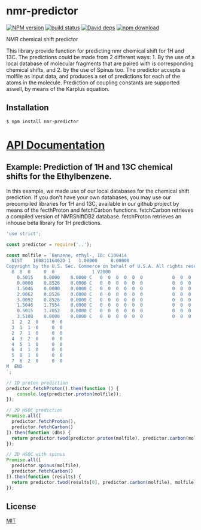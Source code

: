 # nmr-predictor

  [![NPM version][npm-image]][npm-url]
  [![build status][travis-image]][travis-url]
  [![David deps][david-image]][david-url]
  [![npm download][download-image]][download-url]

NMR chemical shift predictor

This library provide function for predicting nmr chemical shift for 1H and 13C. The predictions could be made from 2 different ways: 1. By the use of a local database of molecular fragments that are paired with is corresponding chemical shifts, and 2. by the use of Spinus too.
The predictor accepts a molfile as input data, and produces a set of predictions for each of the atoms in the molecule. Prediction of coupling constants are supported aswell, by means of the Karplus equation.

## Installation

```
$ npm install nmr-predictor
```

# [API Documentation](https://cheminfo-js.github.io/spectra/packages/nmr-predictor/docs/)

## Example: Prediction of 1H and 13C chemical shifts for the Ethylbenzene. 

In this example, we made use of our local databases for the chemical shift prediction. If you don't have your own databases, you may use our precompiled libraries for 1H and 13C, available in our github project by means of the fecthProton and fetchCarbon functions. fetchCarbon retrieves a compiled version of NMRShiftDB2 database. fetchProton retrieves an inhouse beta library for 1H predictions.

```js
'use strict';

const predictor = require('..');

const molfile = `Benzene, ethyl-, ID: C100414
  NIST    16081116462D 1   1.00000     0.00000
Copyright by the U.S. Sec. Commerce on behalf of U.S.A. All rights reserved.
  8  8  0     0  0              1 V2000
    0.5015    0.0000    0.0000 C   0  0  0  0  0  0           0  0  0
    0.0000    0.8526    0.0000 C   0  0  0  0  0  0           0  0  0
    1.5046    0.0000    0.0000 C   0  0  0  0  0  0           0  0  0
    2.0062    0.8526    0.0000 C   0  0  0  0  0  0           0  0  0
    3.0092    0.8526    0.0000 C   0  0  0  0  0  0           0  0  0
    1.5046    1.7554    0.0000 C   0  0  0  0  0  0           0  0  0
    0.5015    1.7052    0.0000 C   0  0  0  0  0  0           0  0  0
    3.5108    0.0000    0.0000 C   0  0  0  0  0  0           0  0  0
  1  2  2  0     0  0
  3  1  1  0     0  0
  2  7  1  0     0  0
  4  3  2  0     0  0
  4  5  1  0     0  0
  6  4  1  0     0  0
  5  8  1  0     0  0
  7  6  2  0     0  0
M  END
`;

// 1D proton prediction
predictor.fetchProton().then(function () {
    console.log(predictor.proton(molfile));
});

// 2D HSQC prediction
Promise.all([
  predictor.fetchProton(),
  predictor.fetchCarbon()
]).then(function (dbs) {
  return predictor.twod(predictor.proton(molfile), predictor.carbon(molfile), molfile);
});

// 2D HSQC with spinus
Promise.all([
  predictor.spinus(molfile),
  predictor.fetchCarbon()
]).then(function (results) {
  return predictor.twod(results[0], predictor.carbon(molfile), molfile);
});
```

## License

  [MIT](./LICENSE)

[npm-image]: https://img.shields.io/npm/v/nmr-predictor.svg?style=flat-square
[npm-url]: https://www.npmjs.com/package/nmr-predictor
[travis-image]: https://img.shields.io/travis/cheminfo-js/nmr-predictor/master.svg?style=flat-square
[travis-url]: https://travis-ci.org/cheminfo-js/nmr-predictor
[david-image]: https://img.shields.io/david/cheminfo-js/nmr-predictor.svg?style=flat-square
[david-url]: https://david-dm.org/cheminfo-js/nmr-predictor
[download-image]: https://img.shields.io/npm/dm/nmr-predictor.svg?style=flat-square
[download-url]: https://www.npmjs.com/package/nmr-predictor
